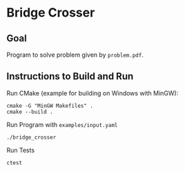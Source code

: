 # Bridge Crosser

## Goal

Program to solve problem given by ```problem.pdf```. 

## Instructions to Build and Run

Run CMake (example for building on Windows with MinGW):

```
cmake -G "MinGW Makefiles" .
cmake --build .
```

Run Program with ```examples/input.yaml```
```
./bridge_crosser
```

Run Tests
```
ctest
```
